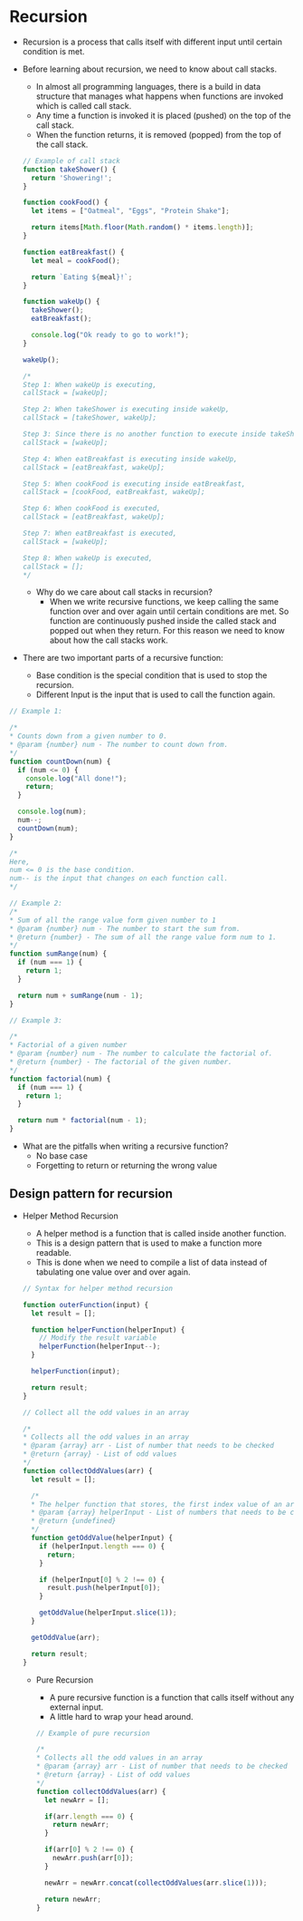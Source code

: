 # Recursion
- Recursion is a process that calls itself with different input until certain condition is met.
- Before learning about recursion, we need to know about call stacks.
  - In almost all programming languages, there is a build in data structure that manages what happens when functions are invoked which is called call stack.
  - Any time a function is invoked it is placed (pushed) on the top of the call stack.
  - When the function returns, it is removed (popped) from the top of the call stack.

  ```js
  // Example of call stack
  function takeShower() {
    return 'Showering!';
  }

  function cookFood() {
    let items = ["Oatmeal", "Eggs", "Protein Shake"];

    return items[Math.floor(Math.random() * items.length)];
  }

  function eatBreakfast() {
    let meal = cookFood();

    return `Eating ${meal}!`;
  }

  function wakeUp() {
    takeShower();
    eatBreakfast();

    console.log("Ok ready to go to work!");
  }

  wakeUp();

  /*
  Step 1: When wakeUp is executing,
  callStack = [wakeUp];

  Step 2: When takeShower is executing inside wakeUp,
  callStack = [takeShower, wakeUp];

  Step 3: Since there is no another function to execute inside takeShower, so after takeShower is executed,
  callStack = [wakeUp];

  Step 4: When eatBreakfast is executing inside wakeUp,
  callStack = [eatBreakfast, wakeUp];

  Step 5: When cookFood is executing inside eatBreakfast,
  callStack = [cookFood, eatBreakfast, wakeUp];

  Step 6: When cookFood is executed,
  callStack = [eatBreakfast, wakeUp];

  Step 7: When eatBreakfast is executed,
  callStack = [wakeUp];

  Step 8: When wakeUp is executed,
  callStack = [];
  */
  ```

  - Why do we care about call stacks in recursion?
    - When we write recursive functions, we keep calling the same function over and over again until certain conditions are met. So function are continuously pushed inside the called stack and popped out when they return. For this reason we need to know about how the call stacks work.
- There are two important parts of a recursive function:
  - Base condition is the special condition that is used to stop the recursion.
  - Different Input is the input that is used to call the function again.

```js
// Example 1:

/*
* Counts down from a given number to 0.
* @param {number} num - The number to count down from.
*/
function countDown(num) {
  if (num <= 0) {
    console.log("All done!");
    return;
  }

  console.log(num);
  num--;
  countDown(num);
}

/*
Here, 
num <= 0 is the base condition.
num-- is the input that changes on each function call.
*/
```

```js
// Example 2:
/*
* Sum of all the range value form given number to 1
* @param {number} num - The number to start the sum from.
* @return {number} - The sum of all the range value form num to 1.
*/
function sumRange(num) {
  if (num === 1) {
    return 1;
  }

  return num + sumRange(num - 1);
}
```

```js
// Example 3:

/*
* Factorial of a given number
* @param {number} num - The number to calculate the factorial of.
* @return {number} - The factorial of the given number.
*/
function factorial(num) {
  if (num === 1) {
    return 1;
  }

  return num * factorial(num - 1);
}
```

- What are the pitfalls when writing a recursive function?
  - No base case
  - Forgetting to return or returning the wrong value

## Design pattern for recursion
- Helper Method Recursion
  - A helper method is a function that is called inside another function.
  - This is a design pattern that is used to make a function more readable.
  - This is done when we need to compile a list of data instead of tabulating one value over and over again.
  
  ```js
  // Syntax for helper method recursion

  function outerFunction(input) {
    let result = [];

    function helperFunction(helperInput) {
      // Modify the result variable
      helperFunction(helperInput--);
    }

    helperFunction(input);

    return result;
  }
  ```

  ```js
  // Collect all the odd values in an array

  /*
  * Collects all the odd values in an array
  * @param {array} arr - List of number that needs to be checked
  * @return {array} - List of odd values
  */
  function collectOddValues(arr) {
    let result = [];

    /*
    * The helper function that stores, the first index value of an array if it is odd.
    * @param {array} helperInput - List of numbers that needs to be checked
    * @return {undefined}
    */
    function getOddValue(helperInput) {
      if (helperInput.length === 0) {
        return;
      }

      if (helperInput[0] % 2 !== 0) {
        result.push(helperInput[0]);
      }

      getOddValue(helperInput.slice(1));
    }

    getOddValue(arr);

    return result;
  }
  ```

  - Pure Recursion
    - A pure recursive function is a function that calls itself without any external input.
    - A little hard to wrap your head around.

    ```js
    // Example of pure recursion

    /*
    * Collects all the odd values in an array
    * @param {array} arr - List of number that needs to be checked
    * @return {array} - List of odd values
    */
    function collectOddValues(arr) {
      let newArr = [];

      if(arr.length === 0) {
        return newArr;
      }

      if(arr[0] % 2 !== 0) {
        newArr.push(arr[0]);
      }

      newArr = newArr.concat(collectOddValues(arr.slice(1)));

      return newArr;
    }
    ```